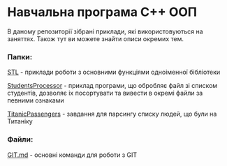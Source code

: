 # Навчальна програма С++ ООП

В даному репозиторії зібрані приклади, які використовуються на заняттях. Також тут ви можете знайти описи окремих тем.


### Папки:
[STL](https://github.com/Korzhak/CPP/tree/main/STL) - приклади роботи з основними функціями одноіменної бібліотеки

[StudentsProcessor](https://github.com/Korzhak/CPP/tree/main/StudentsProcessor) - приклад програми, що обробляє файл зі списком студентів, 
дозволяє іх посортувати та вивести в окремі файли за певними ознаками

[TitanicPassengers](https://github.com/Korzhak/CPP/tree/main/TitanicPassengers) - завдання для парсингу списку людей, що були на Титаніку


### Файли:

[GIT.md](https://github.com/Korzhak/CPP/blob/main/GIT.md) - основні команди для роботи з GIT
